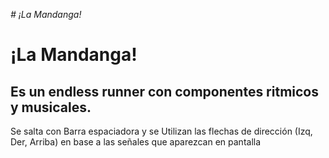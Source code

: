 <em> # ¡La Mandanga! </em>
# ¡La Mandanga!
## Es un endless runner con componentes ritmicos y musicales.
Se salta con Barra espaciadora y se Utilizan las flechas de dirección (Izq, Der, Arriba) en base a las señales que aparezcan en pantalla
